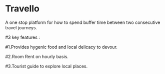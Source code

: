 # Travello

A one stop platform for how to spend buffer time between two consecutive travel journeys.

#3 key features :

#1.Provides hygenic food and local delicacy to devour.

#2.Room Rent on hourly basis.

#3.Tourist guide to explore local places.
